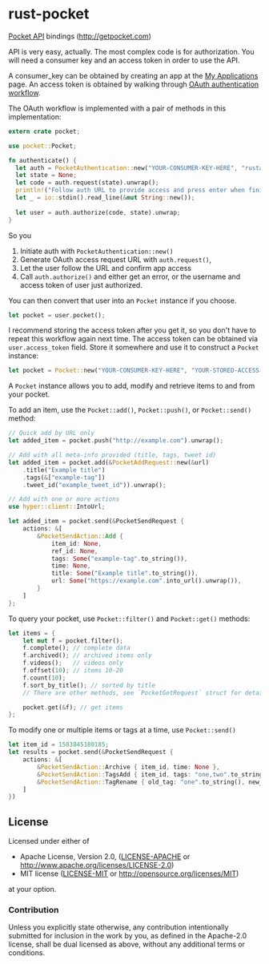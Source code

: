 # rust-pocket

[Pocket API](http://getpocket.com/developer/docs/overview) bindings
(http://getpocket.com)

API is very easy, actually. The most complex code is for authorization.
You will need a consumer key and an access token in order to use the
API.

A consumer_key can be obtained by creating an app at the
[My Applications](http://getpocket.com/developer/apps/) page. An access
token is obtained by walking through
[OAuth authentication workflow](http://getpocket.com/developer/docs/authentication).

The OAuth workflow is implemented with a pair of methods in this
implementation:

```rust
extern crate pocket;

use pocket::Pocket;

fn authenticate() {
  let auth = PocketAuthentication::new("YOUR-CONSUMER-KEY-HERE", "rustapi:finishauth");
  let state = None;
  let code = auth.request(state).unwrap();
  println!("Follow auth URL to provide access and press enter when finished: {}", auth.authorize_url(code));
  let _ = io::stdin().read_line(&mut String::new());
  
  let user = auth.authorize(code, state).unwrap;
}
```

So you
1. Initiate auth with `PocketAuthentication::new()`
2. Generate OAuth access request URL with `auth.request()`,
3. Let the user follow the URL and confirm app access
4. Call `auth.authorize()` and either get an error, or the
   username and access token of user just authorized.

You can then convert that user into an `Pocket` instance if you choose.

```rust
let pocket = user.pocket();
```

I recommend storing the access token after you get it, so you don't have
to repeat this workflow again next time. The access token can be
obtained via `user.access_token` field. Store it somewhere and use it to
construct a `Pocket` instance:

```rust
let pocket = Pocket::new("YOUR-CONSUMER-KEY-HERE", "YOUR-STORED-ACCESS-TOKEN");
```

A `Pocket` instance allows you to add, modify and retrieve items to and
from your pocket.

To add an item, use the `Pocket::add()`, `Pocket::push()`, or
`Pocket::send()` method:

```rust
// Quick add by URL only
let added_item = pocket.push("http://example.com").unwrap();

// Add with all meta-info provided (title, tags, tweet id)
let added_item = pocket.add(&PocketAddRequest::new(&url)
    .title("Example title")
    .tags(&["example-tag"])
    .tweet_id("example_tweet_id")).unwrap();

// Add with one or more actions
use hyper::client::IntoUrl;

let added_item = pocket.send(&PocketSendRequest { 
    actions: &[
        &PocketSendAction::Add {
            item_id: None,
            ref_id: None,
            tags: Some("example-tag".to_string()),
            time: None,
            title: Some("Example title".to_string()), 
            url: Some("https://example.com".into_url().unwrap()), 
        }
    ]
};
```

To query your pocket, use `Pocket::filter()` and `Pocket::get()`
methods:

```rust
let items = {
    let mut f = pocket.filter();
    f.complete(); // complete data
    f.archived(); // archived items only
    f.videos();   // videos only
    f.offset(10); // items 10-20
    f.count(10);
    f.sort_by_title(); // sorted by title
    // There are other methods, see `PocketGetRequest` struct for details

    pocket.get(&f); // get items
};
```

To modify one or multiple items or tags at a time, use `Pocket::send()`

```rust
let item_id = 1583845180185;
let results = pocket.send(&PocketSendRequest {
    actions: &[
        &PocketSendAction::Archive { item_id, time: None },
        &PocketSendAction::TagsAdd { item_id, tags: "one,two".to_string(), time: None },
        &PocketSendAction::TagRename { old_tag: "one".to_string(), new_tag: "1".to_string(), time: None },
    ]
})
```

## License

Licensed under either of

* Apache License, Version 2.0, ([LICENSE-APACHE](LICENSE-APACHE) or
  http://www.apache.org/licenses/LICENSE-2.0)
* MIT license ([LICENSE-MIT](LICENSE-MIT) or
  http://opensource.org/licenses/MIT)

at your option.

### Contribution

Unless you explicitly state otherwise, any contribution intentionally
submitted for inclusion in the work by you, as defined in the Apache-2.0
license, shall be dual licensed as above, without any additional terms
or conditions.
